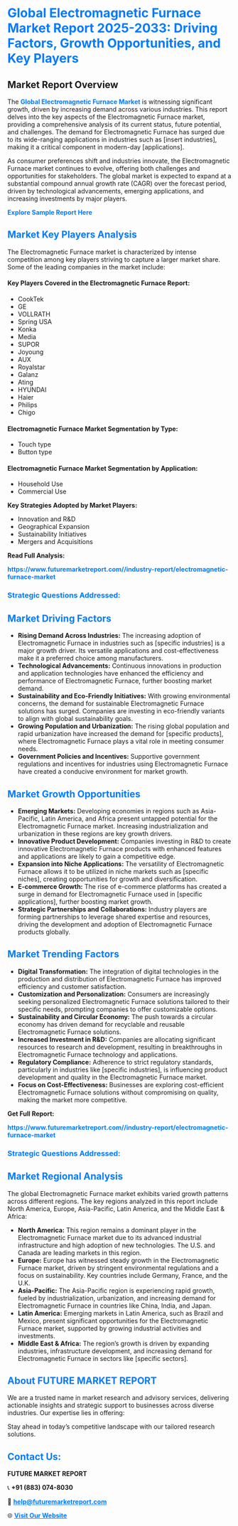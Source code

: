 <h1 style="color: #007BFF;">Global Electromagnetic Furnace Market Report 2025-2033: Driving Factors, Growth Opportunities, and Key Players</h1>

<section id="overview">
<h2>Market Report Overview</h2>
<p>The <a href="https://www.futuremarketreport.com//industry-report/electromagnetic-furnace-market" style="color: #007BFF; text-decoration: none;"><strong>Global Electromagnetic Furnace Market</strong></a> is witnessing significant growth, driven by increasing demand across various industries. This report delves into the key aspects of the Electromagnetic Furnace market, providing a comprehensive analysis of its current status, future potential, and challenges. The demand for Electromagnetic Furnace has surged due to its wide-ranging applications in industries such as [insert industries], making it a critical component in modern-day [applications].</p>
<p>As consumer preferences shift and industries innovate, the Electromagnetic Furnace market continues to evolve, offering both challenges and opportunities for stakeholders. The global market is expected to expand at a substantial compound annual growth rate (CAGR) over the forecast period, driven by technological advancements, emerging applications, and increasing investments by major players.</p>
</section>

<section id="overview">
<p><a href="https://www.futuremarketreport.com//request-sample/reportId=76737" style="color: #007BFF; text-decoration: none;"><strong>Explore Sample Report Here</strong></a></p>
</section>

<section id="key-players">
<h2 style="color: #007BFF;">Market Key Players Analysis</h2>
<p>The Electromagnetic Furnace market is characterized by intense competition among key players striving to capture a larger market share. Some of the leading companies in the market include:</p>
<h4>Key Players Covered in the Electromagnetic Furnace Report:</h4>
<ul><li>CookTek</li><li>GE</li><li>VOLLRATH</li><li>Spring USA</li><li>Konka</li><li>Media</li><li>SUPOR</li><li>Joyoung</li><li>AUX</li><li>Royalstar</li><li>Galanz</li><li>Ating</li><li>HYUNDAI</li><li>Haier</li><li>Philips</li><li>Chigo</li></ul>
<h4>Electromagnetic Furnace Market Segmentation by Type:</h4>
<ul><li>Touch type</li><li>Button type</li></ul>

<h4>Electromagnetic Furnace Market Segmentation by Application:</h4>
<ul><li>Household Use</li><li>Commercial Use</li></ul>
<p><strong>Key Strategies Adopted by Market Players:</strong></p>
<ul>
<li>Innovation and R&D</li>
<li>Geographical Expansion</li>
<li>Sustainability Initiatives</li>
<li>Mergers and Acquisitions</li>
</ul>
</section>

<section>
<p><strong>Read Full Analysis: </strong></p><a href="https://www.futuremarketreport.com//industry-report/electromagnetic-furnace-market" style="color: #007BFF; text-decoration: none;"><strong>https://www.futuremarketreport.com//industry-report/electromagnetic-furnace-market</strong></a>
<h3 style="color: #007BFF;">Strategic Questions Addressed:</h3>
</section>

<section id="driving-factors">
<h2 style="color: #007BFF;">Market Driving Factors</h2>
<ul>
<li><strong>Rising Demand Across Industries:</strong> The increasing adoption of Electromagnetic Furnace in industries such as [specific industries] is a major growth driver. Its versatile applications and cost-effectiveness make it a preferred choice among manufacturers.</li>
<li><strong>Technological Advancements:</strong> Continuous innovations in production and application technologies have enhanced the efficiency and performance of Electromagnetic Furnace, further boosting market demand.</li>
<li><strong>Sustainability and Eco-Friendly Initiatives:</strong> With growing environmental concerns, the demand for sustainable Electromagnetic Furnace solutions has surged. Companies are investing in eco-friendly variants to align with global sustainability goals.</li>
<li><strong>Growing Population and Urbanization:</strong> The rising global population and rapid urbanization have increased the demand for [specific products], where Electromagnetic Furnace plays a vital role in meeting consumer needs.</li>
<li><strong>Government Policies and Incentives:</strong> Supportive government regulations and incentives for industries using Electromagnetic Furnace have created a conducive environment for market growth.</li>
</ul>
</section>

<section id="growth-opportunities">
<h2 style="color: #007BFF;">Market Growth Opportunities</h2>
<ul>
<li><strong>Emerging Markets:</strong> Developing economies in regions such as Asia-Pacific, Latin America, and Africa present untapped potential for the Electromagnetic Furnace market. Increasing industrialization and urbanization in these regions are key growth drivers.</li>
<li><strong>Innovative Product Development:</strong> Companies investing in R&D to create innovative Electromagnetic Furnace products with enhanced features and applications are likely to gain a competitive edge.</li>
<li><strong>Expansion into Niche Applications:</strong> The versatility of Electromagnetic Furnace allows it to be utilized in niche markets such as [specific niches], creating opportunities for growth and diversification.</li>
<li><strong>E-commerce Growth:</strong> The rise of e-commerce platforms has created a surge in demand for Electromagnetic Furnace used in [specific applications], further boosting market growth.</li>
<li><strong>Strategic Partnerships and Collaborations:</strong> Industry players are forming partnerships to leverage shared expertise and resources, driving the development and adoption of Electromagnetic Furnace products globally.</li>
</ul>
</section>

<section id="trending-factors">
<h2 style="color: #007BFF;">Market Trending Factors</h2>
<ul>
<li><strong>Digital Transformation:</strong> The integration of digital technologies in the production and distribution of Electromagnetic Furnace has improved efficiency and customer satisfaction.</li>
<li><strong>Customization and Personalization:</strong> Consumers are increasingly seeking personalized Electromagnetic Furnace solutions tailored to their specific needs, prompting companies to offer customizable options.</li>
<li><strong>Sustainability and Circular Economy:</strong> The push towards a circular economy has driven demand for recyclable and reusable Electromagnetic Furnace solutions.</li>
<li><strong>Increased Investment in R&D:</strong> Companies are allocating significant resources to research and development, resulting in breakthroughs in Electromagnetic Furnace technology and applications.</li>
<li><strong>Regulatory Compliance:</strong> Adherence to strict regulatory standards, particularly in industries like [specific industries], is influencing product development and quality in the Electromagnetic Furnace market.</li>
<li><strong>Focus on Cost-Effectiveness:</strong> Businesses are exploring cost-efficient Electromagnetic Furnace solutions without compromising on quality, making the market more competitive.</li>
</ul>
</section>

<section>
<p><strong>Get Full Report: </strong></p><a href="https://www.futuremarketreport.com//industry-report/electromagnetic-furnace-market" style="color: #007BFF; text-decoration: none;"><strong>https://www.futuremarketreport.com//industry-report/electromagnetic-furnace-market</strong></a>
<h3 style="color: #007BFF;">Strategic Questions Addressed:</h3>
</section>


<section id="regional-analysis">
<h2 style="color: #007BFF;">Market Regional Analysis</h2>
<p>The global Electromagnetic Furnace market exhibits varied growth patterns across different regions. The key regions analyzed in this report include North America, Europe, Asia-Pacific, Latin America, and the Middle East & Africa:</p>
<ul>
<li><strong>North America:</strong> This region remains a dominant player in the Electromagnetic Furnace market due to its advanced industrial infrastructure and high adoption of new technologies. The U.S. and Canada are leading markets in this region.</li>
<li><strong>Europe:</strong> Europe has witnessed steady growth in the Electromagnetic Furnace market, driven by stringent environmental regulations and a focus on sustainability. Key countries include Germany, France, and the U.K.</li>
<li><strong>Asia-Pacific:</strong> The Asia-Pacific region is experiencing rapid growth, fueled by industrialization, urbanization, and increasing demand for Electromagnetic Furnace in countries like China, India, and Japan.</li>
<li><strong>Latin America:</strong> Emerging markets in Latin America, such as Brazil and Mexico, present significant opportunities for the Electromagnetic Furnace market, supported by growing industrial activities and investments.</li>
<li><strong>Middle East & Africa:</strong> The region’s growth is driven by expanding industries, infrastructure development, and increasing demand for Electromagnetic Furnace in sectors like [specific sectors].</li>
</ul>
</section>

<footer>
<h2 style="color: #007BFF;">About FUTURE MARKET REPORT</h2>
<p>We are a trusted name in market research and advisory services, delivering actionable insights and strategic support to businesses across diverse industries. Our expertise lies in offering:</p>

<p>Stay ahead in today’s competitive landscape with our tailored research solutions.</p>

<h2 style="color: #007BFF;">Contact Us:</h2>
<p><strong>FUTURE MARKET REPORT</strong></p>
<p>📞 <strong>+91 (883) 074-8030</strong></p>
<p>📧 <strong><a href="mailto:help@futuremarketreport.com" style="color: #007BFF;">help@futuremarketreport.com</a></strong></p>
<p>🌐 <strong><a href="https://www.futuremarketreport.com/" style="color: #007BFF;">Visit Our Website</a></strong></p>
</footer>